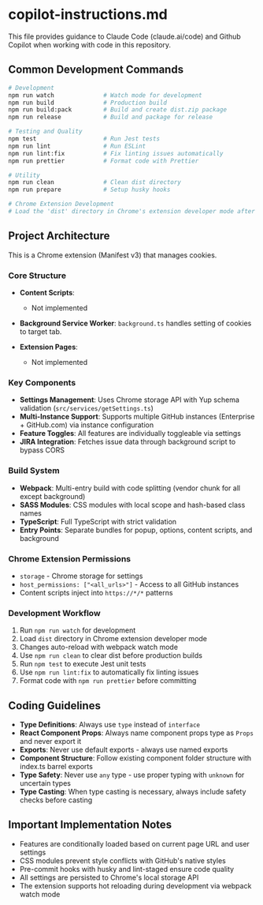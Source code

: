 # copilot-instructions.md

This file provides guidance to Claude Code (claude.ai/code) and Github Copilot when working with code in this repository.

## Common Development Commands

```bash
# Development
npm run watch              # Watch mode for development
npm run build              # Production build
npm run build:pack         # Build and create dist.zip package
npm run release            # Build and package for release

# Testing and Quality
npm test                   # Run Jest tests
npm run lint               # Run ESLint
npm run lint:fix           # Fix linting issues automatically
npm run prettier           # Format code with Prettier

# Utility
npm run clean              # Clean dist directory
npm run prepare            # Setup husky hooks

# Chrome Extension Development
# Load the 'dist' directory in Chrome's extension developer mode after building
```

## Project Architecture

This is a Chrome extension (Manifest v3) that manages cookies.

### Core Structure

- **Content Scripts**:

  - Not implemented

- **Background Service Worker**: `background.ts` handles setting of cookies to target tab.

- **Extension Pages**:
  - Not implemented

### Key Components

- **Settings Management**: Uses Chrome storage API with Yup schema validation (`src/services/getSettings.ts`)
- **Multi-Instance Support**: Supports multiple GitHub instances (Enterprise + GitHub.com) via instance configuration
- **Feature Toggles**: All features are individually toggleable via settings
- **JIRA Integration**: Fetches issue data through background script to bypass CORS

### Build System

- **Webpack**: Multi-entry build with code splitting (vendor chunk for all except background)
- **SASS Modules**: CSS modules with local scope and hash-based class names
- **TypeScript**: Full TypeScript with strict validation
- **Entry Points**: Separate bundles for popup, options, content scripts, and background

### Chrome Extension Permissions

- `storage` - Chrome storage for settings
- `host_permissions: ["<all_urls>"]` - Access to all GitHub instances
- Content scripts inject into `https://*/*` patterns

### Development Workflow

1. Run `npm run watch` for development
2. Load `dist` directory in Chrome extension developer mode
3. Changes auto-reload with webpack watch mode
4. Use `npm run clean` to clear dist before production builds
5. Run `npm test` to execute Jest unit tests
6. Use `npm run lint:fix` to automatically fix linting issues
7. Format code with `npm run prettier` before committing

## Coding Guidelines

- **Type Definitions**: Always use `type` instead of `interface`
- **React Component Props**: Always name component props type as `Props` and never export it
- **Exports**: Never use default exports - always use named exports
- **Component Structure**: Follow existing component folder structure with index.ts barrel exports
- **Type Safety**: Never use `any` type - use proper typing with `unknown` for uncertain types
- **Type Casting**: When type casting is necessary, always include safety checks before casting

## Important Implementation Notes

- Features are conditionally loaded based on current page URL and user settings
- CSS modules prevent style conflicts with GitHub's native styles
- Pre-commit hooks with husky and lint-staged ensure code quality
- All settings are persisted to Chrome's local storage API
- The extension supports hot reloading during development via webpack watch mode
